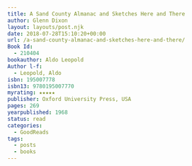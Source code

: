 ```yaml
---
title: A Sand County Almanac and Sketches Here and There
author: Glenn Dixon
layout: layouts/post.njk
date: 2018-07-28T15:10:20+00:00
url: /a-sand-county-almanac-and-sketches-here-and-there/
Book Id:
  - 210404
bookauthor: Aldo Leopold
Author l-f:
  - Leopold, Aldo
isbn: 195007778
isbn13: 9780195007770
myrating: ★★★★★
publisher: Oxford University Press, USA
pages: 269
yearpublished: 1968
status: read
categories:
  - GoodReads
tags:
  - posts
  - books
---
```

